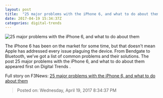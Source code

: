 ```yaml
---
layout: post
title:  "25 major problems with the iPhone 6, and what to do about them"
date: 2017-04-19 15:34:37Z
categories: digital-trends
---
```


![25 major problems with the iPhone 6, and what to do about them](http://icdn4.digitaltrends.com/image/apple-iphone-6-plus-review-screen-angle-2-2-1200x630-c.jpg)

The iPhone 6 has been on the market for some time, but that doesn't mean Apple has addressed every issue plaguing the device. From Bendgate to Bluetooth, we’ve got a list of common problems and their solutions. The post 25 major problems with the iPhone 6, and what to do about them appeared first on Digital Trends .


Full story on F3News: [25 major problems with the iPhone 6, and what to do about them](http://www.f3nws.com/n/vVZcXH)

> Posted on: Wednesday, April 19, 2017 8:34:37 PM
